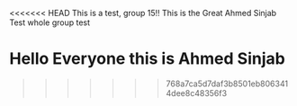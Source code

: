 <<<<<<< HEAD
This is a test, group 15!!
This is the Great Ahmed Sinjab Test
whole group test

Hello Everyone this is Ahmed Sinjab
=======
>>>>>>> 768a7ca5d7daf3b8501eb8063414dee8c48356f3
